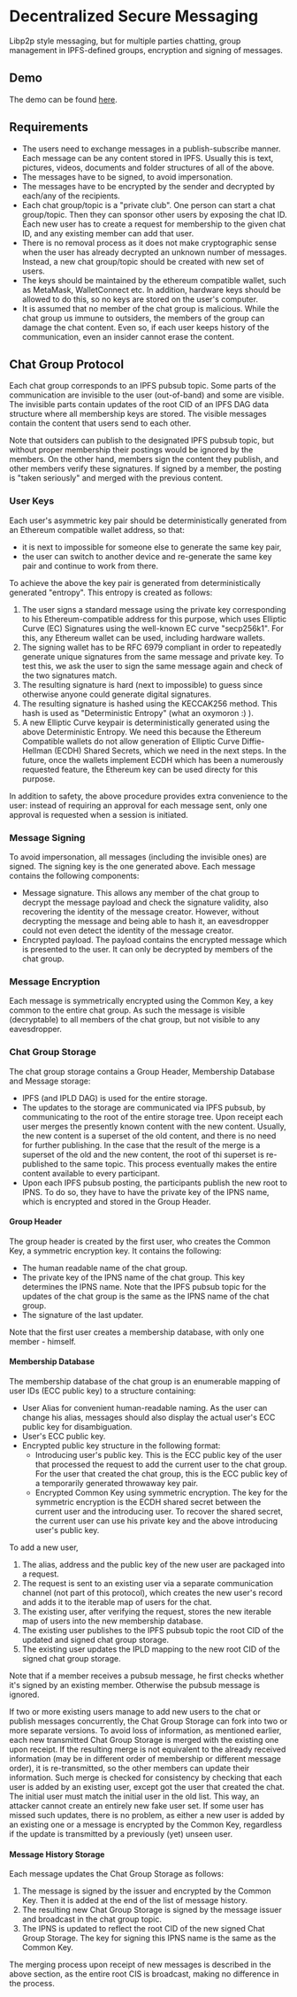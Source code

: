 # Decentralized Secure Messaging

Libp2p style messaging, but for multiple parties chatting, group management in IPFS-defined groups, encryption and signing of messages.

## Demo

The demo can be found [here](./demo/README.md).

## Requirements

- The users need to exchange messages in a publish-subscribe manner. Each message can be any content
stored in IPFS. Usually this is text, pictures, videos, documents and folder structures of all of the above.
- The messages have to be signed, to avoid impersonation.
- The messages have to be encrypted by the sender and decrypted by each/any of the recipients.
- Each chat group/topic is a "private club". One person can start a chat group/topic. Then they can sponsor other users by exposing the chat ID. Each new user has to create a request for membership to the given chat ID, and any existing member can add that user.
- There is no removal process as it does not make cryptographic sense when the user has already decrypted an unknown number of messages. Instead, a new chat group/topic should be created with new set of users.
- The keys should be maintained by the ethereum compatible wallet, such as MetaMask, WalletConnect etc. In addition, hardware keys should be allowed to do this, so no keys are stored on the user's computer.
- It is assumed that no member of the chat group is malicious. While the chat group us immune to
outsiders, the members of the group can damage the chat content. Even so, if each user keeps history
of the communication, even an insider cannot erase the content.

## Chat Group Protocol

Each chat group corresponds to an IPFS pubsub topic. Some parts of the communication are invisible to the user (out-of-band) and some are visible. The invisible parts contain updates of the root CID of an IPFS DAG data structure where all membership keys are stored. The visible messages contain the content that users send to each other.

Note that outsiders can publish to the designated IPFS pubsub topic, but without proper membership
their postings would be ignored by the members. On the other hand, members sign the content they
publish, and other members verify these signatures. If signed by a member, the posting is "taken
seriously" and merged with the previous content.

### User Keys

Each user's asymmetric key pair should be deterministically generated from an Ethereum compatible wallet address, so that:
- it is next to impossible for someone else to generate the same key pair,
- the user can switch to another device and re-generate the same key pair and continue to work from there.

To achieve the above the key pair is generated from deterministically generated "entropy". This entropy is created as follows:
1. The user signs a standard message using the private key corresponding to his Ethereum-compatible address for this purpose, which uses Elliptic Curve (EC) Signatures using the well-known EC curve "secp256k1". For this, any Ethereum wallet can be used, including hardware wallets.
2. The signing wallet has to be RFC 6979 compliant in order to repeatedly generate unique signatures from the same message and private key. To test this, we ask the user to sign the same message again and check of the two signatures match.
3. The resulting signature is hard (next to impossible) to guess since otherwise anyone could generate digital signatures.
4. The resulting signature is hashed using the KECCAK256 method. This hash is used as "Deterministic Entropy" (what an oxymoron :) ).
5. A new Elliptic Curve keypair is deterministically generated using the above Deterministic Entropy. We need this because the Ethereum Compatible wallets do not allow generation of Elliptic Curve Diffie-Hellman (ECDH) Shared Secrets, which we need in the next steps. In the future, once the wallets implement ECDH which has been a numerously requested feature, the Ethereum key can be used directy for this purpose. 

In addition to safety, the above procedure provides extra convenience to the user: instead of requiring an approval for each message sent, only one approval is requested when a session is initiated.

### Message Signing

To avoid impersonation, all messages (including the invisible ones) are signed. The signing key is the one generated above. Each message contains the following components:

- Message signature. This allows any member of the chat group to decrypt the message payload and check the signature validity, also recovering the identity of the message creator. However, without decrypting the message and being able to hash it, an eavesdropper could not even detect the identity of the message creator.
- Encrypted payload. The payload contains the encrypted message which is presented to the user. It can only be decrypted by members of the chat group.

### Message Encryption

Each message is symmetrically encrypted using the Common Key, a key common to the entire chat group. As such the message is visible (decryptable) to all members of the chat group, but not visible to any eavesdropper.

### Chat Group Storage

The chat group storage contains a Group Header, Membership Database and Message storage:
- IPFS (and IPLD DAG) is used for the entire storage. 
- The updates to the storage are communicated via IPFS pubsub, by communicating to the root of the entire storage tree. Upon receipt each user merges the presently known content with the new content. Usually, the new content is a superset of the old content, and there is no need for further publishing. In the case that the result of the merge is a superset of the old and the new content, the root of thi superset is re-published to the same topic. This process eventually makes the entire
content available to every participant.
- Upon each IPFS pubsub posting, the participants publish the new root to IPNS. To do so, they have
to have the private key of the IPNS name, which is encrypted and stored in the Group Header.

#### Group Header

The group header is created by the first user, who creates the Common Key, a symmetric encryption key. It contains the following:
- The human readable name of the chat group.
- The private key of the IPNS name of the chat group. This key determines the IPNS name. Note that
the IPFS pubsub topic for the updates of the chat group is the same as the IPNS name of the chat group.
- The signature of the last updater.

Note that the first user creates a membership database, with only one member - himself. 
#### Membership Database

The membership database of the chat group is an enumerable mapping of user IDs (ECC public key) to a structure containing:
- User Alias for convenient human-readable naming. As the user can change his alias, messages should also display the actual user's ECC public key for disambiguation.
- User's ECC public key.
- Encrypted public key structure in the following format:
    - Introducing user's public key. This is the ECC public key of the user that processed the request to add the current user to the chat group. For the user that created the chat group, this is the ECC public key of a temporarily generated throwaway key pair.
    - Encrypted Common Key using symmetric encryption. The key for the symmetric encryption is the ECDH shared secret between the current user and the introducing user. To recover the shared secret, the current user can use his private key and the above introducing user's public key.

To add a new user,
1. The alias, address and the public key of the new user are packaged into a request.
2. The request is sent to an existing user via a separate communication channel (not part of this protocol), which creates the new user's record and adds it to the iterable map of users for the chat.
3. The existing user, after verifying the request, stores the new iterable map of users into the new membership database.
4. The existing user publishes to the IPFS pubsub topic the root CID of the updated and signed chat group storage.
5. The existing user updates the IPLD mapping to the new root CID of the signed chat group storage.

Note that if a member receives a pubsub message, he first checks whether it's signed by an existing
member. Otherwise the pubsub message is ignored.

If two or more existing users manage to add new users to the chat or publish messages concurrently, the Chat Group Storage can fork into two or more separate versions. To avoid loss of information, as mentioned earlier, each new transmitted Chat Group Storage is merged with the existing one upon receipt. If the resulting merge is not equivalent to the already received information (may be in different order of membership or different message order), it is re-transmitted, so the other members
can update their information. Such merge is checked for consistency by checking that each user is added by an existing user, except got the user that created the chat. The initial user must match the initial user in the old list. This way, an attacker cannot create an entirely new fake user set. If some user has missed such updates, there is no problem, as either a new user is added by an existing one or a message is encrypted by the Common Key, regardless if the update is transmitted by a previously (yet) unseen user.
#### Message History Storage

Each message updates the Chat Group Storage as follows:
1. The message is signed by the issuer and encrypted by the Common Key. Then it is added at the end
of the list of message history.
2. The resulting new Chat Group Storage is signed by the message issuer and broadcast in the chat
group topic.
3. The IPNS is updated to reflect the root CID of the new signed Chat Group Storage. The key for signing this IPNS name is the same as the Common Key.

The merging process upon receipt of new messages is described in the above section, as the entire
root CIS is broadcast, making no difference in the process.

